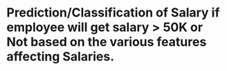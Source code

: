 # Prediction/Classification of Salary if employee will get salary > 50K or Not based on the various features affecting Salaries.
